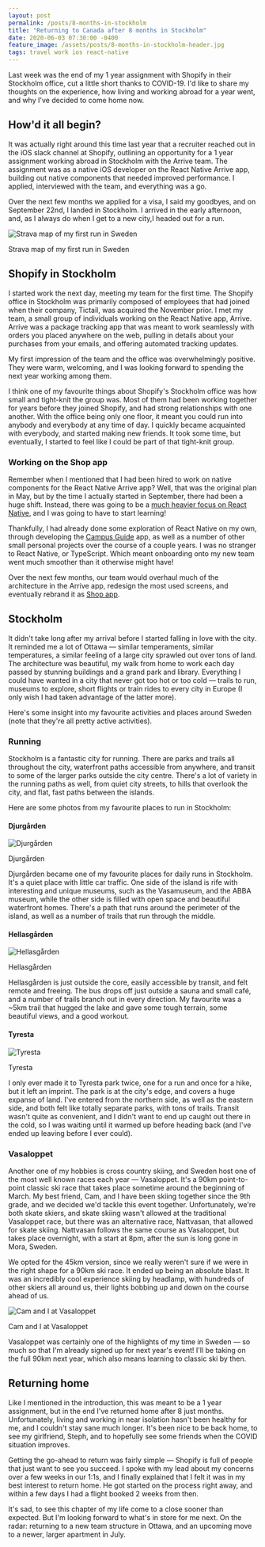 ```yaml
---
layout: post
permalink: /posts/8-months-in-stockholm
title: "Returning to Canada after 8 months in Stockholm"
date: 2020-06-03 07:30:00 -0400
feature_image: /assets/posts/8-months-in-stockholm-header.jpg
tags: travel work ios react-native
---
```


Last week was the end of my 1 year assignment with Shopify in their Stockholm office, cut a little short thanks to COVID-19. I'd like to share my thoughts on the experience, how living and working abroad for a year went, and why I've decided to come home now.

## How'd it all begin?

It was actually right around this time last year that a recruiter reached out in the iOS slack channel at Shopify, outlining an opportunity for a 1 year assignment working abroad in Stockholm with the Arrive team. The assignment was as a native iOS developer on the React Native Arrive app, building out native components that needed improved performance. I applied, interviewed with the team, and everything was a go.

Over the next few months we applied for a visa, I said my goodbyes, and on September 22nd, I landed in Stockholm. I arrived in the early afternoon, and, as I always do when I get to a new city,I headed out for a run.

![Strava map of my first run in Sweden](/assets/posts/8-months-in-stockholm-strava.jpg)

<figcaption>Strava map of my first run in Sweden</figcaption>

## Shopify in Stockholm

I started work the next day, meeting my team for the first time. The Shopify office in Stockholm was primarily composed of employees that had joined when their company, Tictail, was acquired the November prior. I met my team, a small group of individuals working on the React Native app, Arrive. Arrive was a package tracking app that was meant to work seamlessly with orders you placed anywhere on the web, pulling in details about your purchases from your emails, and offering automated tracking updates.

My first impression of the team and the office was overwhelmingly positive. They were warm, welcoming, and I was looking forward to spending the next year working among them.

I think one of my favourite things about Shopify's Stockholm office was how small and tight-knit the group was. Most of them had been working together for years before they joined Shopify, and had strong relationships with one another. With the office being only one floor, it meant you could run into anybody and everybody at any time of day. I quickly became acquainted with everybody, and started making new friends. It took some time, but eventually, I started to feel like I could be part of that tight-knit group.

### Working on the Shop app

Remember when I mentioned that I had been hired to work on native components for the React Native Arrive app? Well, that was the original plan in May, but by the time I actually started in September, there had been a huge shift. Instead, there was going to be a [much heavier focus on React Native](https://engineering.shopify.com/blogs/engineering/react-native-future-mobile-shopify), and I was going to have to start learning!

Thankfully, I had already done some exploration of React Native on my own, through developing the [Campus Guide](https://github.com/autoreleasefool/campus-guide) app, as well as a number of other small personal projects over the course of a couple years. I was no stranger to React Native, or TypeScript. Which meant onboarding onto my new team went much smoother than it otherwise might have!

Over the next few months, our team would overhaul much of the architecture in the Arrive app, redesign the most used screens, and eventually rebrand it as [Shop app](https://shop.app/).

## Stockholm

It didn't take long after my arrival before I started falling in love with the city. It reminded me a lot of Ottawa — similar temperaments, similar temperatures, a similar feeling of a large city sprawled out over tons of land. The architecture was beautiful, my walk from home to work each day passed by stunning buildings and a grand park and library. Everything I could have wanted in a city that never got too hot or too cold — trails to run, museums to explore, short flights or train rides to every city in Europe (I only wish I had taken advantage of the latter more).

Here's some insight into my favourite activities and places around Sweden (note that they're all pretty active activities).

### Running

Stockholm is a fantastic city for running. There are parks and trails all throughout the city, waterfront paths accessible from anywhere, and transit to some of the larger parks outside the city centre. There's a lot of variety in the running paths as well, from quiet city streets, to hills that overlook the city, and flat, fast paths between the islands.

Here are some photos from my favourite places to run in Stockholm:

#### Djurgården

![Djurgården](/assets/posts/8-months-in-stockholm-djurgarden.jpg)

<figcaption>Djurgården</figcaption>

Djurgården became one of my favourite places for daily runs in Stockholm. It's a quiet place with little car traffic. One side of the island is rife with interesting and unique museums, such as the Vasamuseum, and the ABBA museum, while the other side is filled with open space and beautiful waterfront homes. There's a path that runs around the perimeter of the island, as well as a number of trails that run through the middle.

#### Hellasgården

![Hellasgården](/assets/posts/8-months-in-stockholm-hellasgarden.jpg)

<figcaption>Hellasgården</figcaption>

Hellasgården is just outside the core, easily accessible by transit, and felt remote and freeing. The bus drops off just outside a sauna and small café, and a number of trails branch out in every direction. My favourite was a ~5km trail that hugged the lake and gave some tough terrain, some beautiful views, and a good workout.

#### Tyresta

![Tyresta](/assets/posts/8-months-in-stockholm-tyresta.jpg)

<figcaption>Tyresta</figcaption>

I only ever made it to Tyresta park twice, one for a run and once for a hike, but it left an imprint. The park is at the city's edge, and covers a huge expanse of land. I've entered from the northern side, as well as the eastern side, and both felt like totally separate parks, with tons of trails. Transit wasn't quite as convenient, and I didn't want to end up caught out there in the cold, so I was waiting until it warmed up before heading back (and I've ended up leaving before I ever could).

### Vasaloppet

Another one of my hobbies is cross country skiing, and Sweden host one of the most well known races each year — Vasaloppet. It's a 90km point-to-point classic ski race that takes place sometime around the beginning of March. My best friend, Cam, and I have been skiing together since the 9th grade, and we decided we'd tackle this event together. Unfortunately, we're both skate skiers, and skate skiing wasn't allowed at the traditional Vasaloppet race, but there was an alternative race, Nattvasan, that allowed for skate skiing. Nattvasan follows the same course as Vasaloppet, but takes place overnight, with a start at 8pm, after the sun is long gone in Mora, Sweden.

We opted for the 45km version, since we really weren't sure if we were in the right shape for a 90km ski race. It ended up being an absolute blast. It was an incredibly cool experience skiing by headlamp, with hundreds of other skiers all around us, their lights bobbing up and down on the course ahead of us.

![Cam and I at Vasaloppet](/assets/posts/8-months-in-stockholm-vasaloppet.jpg)

<figcaption>Cam and I at Vasaloppet</figcaption>

Vasaloppet was certainly one of the highlights of my time in Sweden — so much so that I'm already signed up for next year's event! I'll be taking on the full 90km next year, which also means learning to classic ski by then.

## Returning home

Like I mentioned in the introduction, this was meant to be a 1 year assignment, but in the end I've returned home after 8 just months. Unfortunately, living and working in near isolation hasn't been healthy for me, and I couldn't stay sane much longer. It's been nice to be back home, to see my girlfriend, Steph, and to hopefully see some friends when the COVID situation improves.

Getting the go-ahead to return was fairly simple — Shopify is full of people that just want to see you succeed. I spoke with my lead about my concerns over a few weeks in our 1:1s, and I finally explained that I felt it was in my best interest to return home. He got started on the process right away, and within a few days I had a flight booked 2 weeks from then.

It's sad, to see this chapter of my life come to a close sooner than expected. But I'm looking forward to what's in store for me next. On the radar: returning to a new team structure in Ottawa, and an upcoming move to a newer, larger apartment in July.
